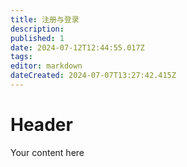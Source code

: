 ```yaml
---
title: 注册与登录
description: 
published: 1
date: 2024-07-12T12:44:55.017Z
tags: 
editor: markdown
dateCreated: 2024-07-07T13:27:42.415Z
---
```


# Header
Your content here